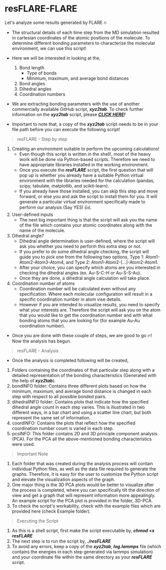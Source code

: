 # resFLARE-FLARE
Let's analyze some results generated by FLARE 🔥

* The structural details of each time step from the MD simulation resulted in cartesian coordinates of the atomic positions of the molecule. To determine different bonding parameters to characterize the molecular environment, we can use this script!

* Here we will be interested in looking at the,
  1. Bond length
     * Type of bonds
     * Minimum, maximum, and average bond distances
  3. Bond angles
  4. Dihedral angles
  5. Coordination numbers

* We are extracting bonding parameters with the use of another commercially available GitHub script, **_xyz2tab_**. To check further information on the **_xyz2tab_** script, please _**[CLICK HERE](https://github.com/radi0sus/xyz2tab.git)!**_
* Important to note that, a copy of the **_xyz2tab_** script needs to be in your file path before you can execute the following script!

> resFLARE - Step by step
1. Creating an environment suitable to perform the upcoming calculations!
   * Even though this script is written in the shell!, most of the heavy work will be done via Python-based scripts. Therefore we need to have appropriate libraries installed in the working environment.
   * Once you execute the **_resFLARE_** script, the first question that will pop up is whether you already have a suitable Python virtual environment with the libraries needed for the calculation (pandas, scipy, tabulate, matplotlib, and scikit-learn).
   * If you already have those installed, you can skip this step and move forward, or else you and ask the script to install them for you. It will generate a particular virtual environment specifically made to perform our analysis (Say YES! 👍).
3. User-defined inputs
   * The next big important thing is that the script will ask you the name of the file which contains your atomic coordinates along with the name of the molecule.
5. Dihedral angle?
   * Dihedral angle determination is user-defined, where the script will ask you whether you need to perform this extra step or not.
   * If you prefer to do some dihedral angle checking, the script will guide you to pick one from the following two options, Type 1: Atom1-Atom2-Atom3-Atom4, and Type 2: Atom1-Atom2-[...]-Atom2-Atom1.
   * After your choice, you can specify which atoms are you interested in checking the dihedral angles (ex. Au-S-C-H or Au-S-S-Au).
   * Once they are done, a dihedral angle calculation will take place.
7. Coordination number of atoms
   * Coordination number will be calculated even without any specification. Where each molecular configuration will result in a specific coordination number in atom vise details.
   * However if you are intended to visualize results, you need to specify what your interests are. Therefore the script will ask you on the atom that you would like to get the coordination number and with what bonding atoms that you are looking for (for example Au-Au coordination number). 

* Once you are done with these couple of steps, we are good to go 🔥! Now the analysis has begun.

> resFLARE - Analysis

* Once the analysis is completed following will be created,

1. Folders containing the coordinates of that particular step along with a detailed representation of the bonding characteristics (Generated with the help of **_xyz2tab_**).
2. bondINFO folder: Contains three different plots based on how the minimum, maximum, and average bond distance is changed in each step with respect to all possible bonded pairs.
3. dihedralINFO folder: Contains plots that indicate how the specified dihedral angle count in each step varies. This is illustrated in two different ways, in a bar chart and using a scatter line chart, but both represent the same set of information.
4. coordINFO: Contains the plots that reflect how the specified coordination number count is varied in each step.
5. pcsINFO: This folder contains 2D and 3D principle component analysis (PCA). For the PCA all the above-mentioned bonding characteristics were used.

> Important Note

1. Each folder that was created during the analysis process will contain individual Python files, as well as the data file required to generate the graphs. Therefore, it is easy for the user to customize the Python script and elevate the visualization aspects of the graph.
2. One major thing is the 3D PCA plots would be better to visualize after the process is completed, where you can specifically tilt the direction of view and get a graph that will represent information more appealingly. An example script for the PCA plot is provided in the folder, 3D-PCA.
3. To check the script's workability, check with the example files which are provided here (check Example folder).

> Executing the Script

1. As this is a shell script, first make the script executable by, **_chmod +x resFLARE_**
2. The next step is to run the script by, _**./resFLARE**_
3. To avoid any errors, keep a copy of the **_xyz2tab_**, **_log.lammps_** file (which contains the energies in each step generated via lammps simulation) and your coordinate file within the same directory as your _**resFLARE**_ script.
